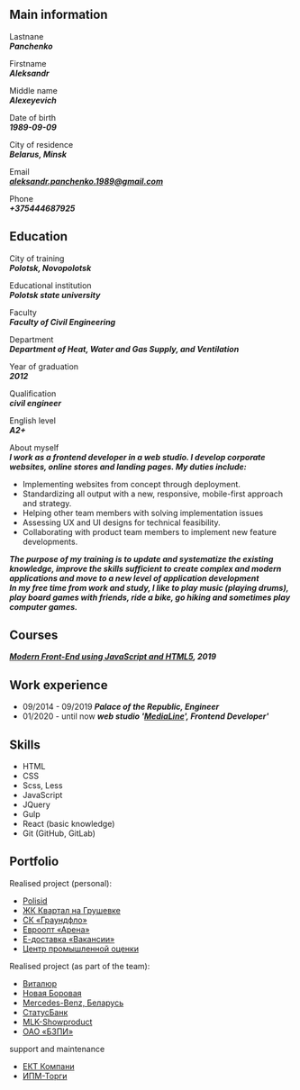 ## Main information

Lastnane  
***Panchenko***

Firstname  
***Aleksandr***


Middle name  
***Alexeyevich***

Date of birth  
***1989-09-09***

City of residence  
***Belarus, Minsk***

Email  
***<aleksandr.panchenko.1989@gmail.com>***

Phone  
***+375444687925***

## Education

City of training  
***Polotsk, Novopolotsk***

Educational institution  
***Polotsk state university***

Faculty  
***Faculty of Civil Engineering***

Department  
***Department of Heat, Water and Gas Supply, and Ventilation***

Year of graduation  
***2012***

Qualification  
***civil engineer***

English level  
***A2+***

About myself  
***I work as a frontend developer in a web studio. I develop corporate websites, online stores and landing pages. My duties include:***  

* Implementing websites from concept through deployment.
* Standardizing all output with a new, responsive, mobile-first approach and strategy.
* Helping other team members with solving implementation issues
* Assessing UX and UI designs for technical feasibility.
* Collaborating with product team members to implement new feature developments.  

***The purpose of my training is to update and systematize the existing knowledge, improve the skills sufficient to create complex and modern applications and move to a new level of application development***  
***In my free time from work and study, I like to play music (playing drums), play board games with friends, ride a bike, go hiking and sometimes play computer games.***

## Courses  
***[Modern Front-End using JavaScript and HTML5](<https://www.markdownguide.org>), 2019***

## Work experience

* 09/2014 - 09/2019 ***Palace of the Republic, Engineer***
* 01/2020 - until now ***web studio '[MediaLine](<https://www.medialine.by/>)', Frontend Developer'***

## Skills

* HTML
* CSS
* Scss, Less
* JavaScript
* JQuery
* Gulp
* React (basic knowledge)
* Git (GitHub, GitLab)

## Portfolio

Realised project (personal):
* [Polisid](<https://polisid.com/>)
* [ЖК Квартал на Грушевке](<https://grushevka.by/>)
* [СК «Граундфло»](<https://graundflo.by/>)
* [Евроопт «Арена»](<https://arena.evroopt.by/>)
* [Е-доставка «Вакансии»](<https://jobs.e-dostavka.by/>)
* [Центр промышленной оценки](<https://www.cpo.by/>)

Realised project (as part of the team):
* [Виталюр](<https://vitalur.by/>)
* [Новая Боровая](<https://newbor.by/>)
* [Mercedes-Benz, Беларусь](<https://mbbelarus.by/all-models/>)
* [СтатусБанк](<https://stbank.by/>)
* [MLK-Showproduct](<https://showproduct.by/>)
* [ОАО «БЗПИ»](<https://www.bzpi.by/>)

support and maintenance
* [ЕКТ Компани](<https://ekt.by/>)
* [ИПМ-Торги](<https://ipmtorgi.by/>)